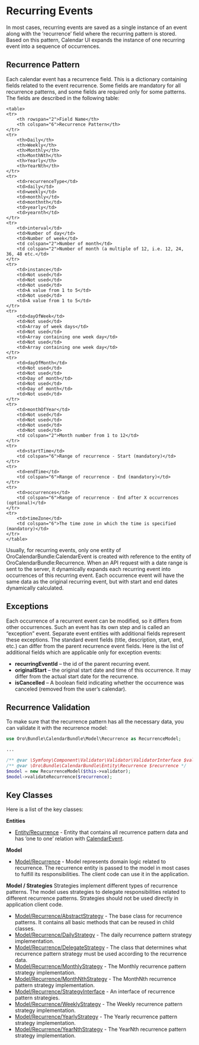 # Recurring Events

In most cases, recurring events are saved as a single instance of an event along with the ‘recurrence’  field where the recurring pattern is stored. Based on this pattern, Calendar UI expands the instance of one recurring event into a sequence of occurrences.

## Recurrence Pattern

Each calendar event has a recurrence field. This is a dictionary containing fields related to the event recurrence. Some fields are mandatory for all recurrence patterns, and some fields are required only for some patterns. The fields are described in the following table:

```none
<table>
<tr>
    <th rowspan="2">Field Name</th>
    <th colspan="6">Recurrence Pattern</th>
</tr>
<tr>
    <th>Daily</th>
    <th>Weekly</th>
    <th>Monthly</th>
    <th>MonthNth</th>
    <th>Yearly</th>
    <th>YearNth</th>
</tr>
<tr>
    <td>recurrenceType</td>
    <td>daily</td>
    <td>weekly</td>
    <td>monthly</td>
    <td>monthnth</td>
    <td>yearly</td>
    <td>yearnth</td>
</tr>
<tr>
    <td>interval</td>
    <td>Number of day</td>
    <td>Number of week</td>
    <td colspan="2">Number of month</td>
    <td colspan="2">Number of month (a multiple of 12, i.e. 12, 24, 36, 48 etc.</td>
</tr>
<tr>
    <td>instance</td>
    <td>Not used</td>
    <td>Not used</td>
    <td>Not used</td>
    <td>A value from 1 to 5</td>
    <td>Not used</td>
    <td>A value from 1 to 5</td>
</tr>
<tr>
    <td>dayOfWeek</td>
    <td>Not used</td>
    <td>Array of week days</td>
    <td>Not used</td>
    <td>Array containing one week day</td>
    <td>Not used</td>
    <td>Array containing one week day</td>
</tr>
<tr>
    <td>dayOfMonth</td>
    <td>Not used</td>
    <td>Not used</td>
    <td>Day of month</td>
    <td>Not used</td>
    <td>Day of month</td>
    <td>Not used</td>
</tr>
<tr>
    <td>monthOfYear</td>
    <td>Not used</td>
    <td>Not used</td>
    <td>Not used</td>
    <td>Not used</td>
    <td colspan="2">Month number from 1 to 12</td>
</tr>
<tr>
    <td>startTime</td>
    <td colspan="6">Range of recurrence - Start (mandatory)</td>
</tr>
<tr>
    <td>endTime</td>
    <td colspan="6">Range of recurrence - End (mandatory)</td>
</tr>
<tr>
    <td>occurrences</td>
    <td colspan="6">Range of recurrence - End after X occurrences (optional)</td>
</tr>
<tr>
    <td>timeZone</td>
    <td colspan="6">The time zone in which the time is specified (mandatory)</td>
</tr>
</table>
```

Usually, for recurring events, only one entity of OroCalendarBundle:CalendarEvent is created with reference to the entity of OroCalendarBundle:Recurrence. When an API request with a date range is sent to the server, it dynamically expands each recurring event into occurrences of this recurring event. Each occurrence event will have the same data as the original recurring event, but with start and end dates dynamically calculated.

## Exceptions

Each occurrence of a recurrent event can be modified, so it differs from other occurrences. Such an event has its own step
and is called an “exception” event. Separate event entities with additional fields represent these exceptions.
The standard event fields (title, description, start, end, etc.) can differ from the parent recurrence event fields.
Here is the list of additional fields which are applicable only for exception events:
- **recurringEventId** – the id of the parent recurring event.
- **originalStart** – the original start date and time of this occurrence. It may differ from the actual start date for the recurrence.
- **isCancelled** – A boolean field indicating whether the occurrence was canceled (removed from the user’s calendar).

## Recurrence Validation

To make sure that the recurrence pattern has all the necessary data, you  can validate it with the recurrence model:

```php
use Oro\Bundle\CalendarBundle\Model\Recurrence as RecurrenceModel;

...

/** @var \Symfony\Component\Validator\Validator\ValidatorInterface $validator */
/** @var \Oro\Bundle\CalendarBundle\Entity\Recurrence $recurrence */
$model = new RecurrenceModel($this->validator);
$model->validateRecurrence($recurrence);
```

## Key Classes

Here is a list of the key classes:

**Entities**

- <a href="https://github.com/oroinc/OroCalendarBundle/blob/4.2/Entity/Recurrence.php" target="_blank">Entity/Recurrence</a> - Entity that contains all recurrence pattern data and has ‘one to one’ relation with <a href="https://github.com/oroinc/OroCalendarBundle/blob/4.2/Entity/CalendarEvent.php" target="_blank">CalendarEvent</a>.

**Model**
- <a href="https://github.com/oroinc/OroCalendarBundle/blob/4.2/Model/Recurrence.php" target="_blank">Model/Recurrence</a> - Model represents domain logic related to recurrence. The recurrence entity is passed to the model in most cases to fulfill its responsibilities. The client code can use it in the application.

**Model / Strategies**
Strategies implement different types of recurrence patterns. The model uses strategies to delegate responsibilities related
to different recurrence patterns. Strategies should not be used directly in application client code.

- <a href="https://github.com/oroinc/OroCalendarBundle/blob/4.2/Model/Recurrence/AbstractStrategy.php" target="_blank">Model/Recurrence/AbstractStrategy</a> - The base class for recurrence patterns. It contains all basic methods that can be reused in child classes.
- <a href="https://github.com/oroinc/OroCalendarBundle/blob/4.2/Model/Recurrence/DailyStrategy.php" target="_blank">Model/Recurrence/DailyStrategy</a> - The daily recurrence pattern strategy implementation.
- <a href="https://github.com/oroinc/OroCalendarBundle/blob/4.2/Model/Recurrence/DelegateStrategy.php" target="_blank">Model/Recurrence/DelegateStrategy</a> - The class that determines what recurrence pattern strategy must be used according to the recurrence data.
- <a href="https://github.com/oroinc/OroCalendarBundle/blob/4.2/Model/Recurrence/MonthlyStrategy.php" target="_blank">Model/Recurrence/MonthlyStrategy</a> - The Monthly recurrence pattern strategy implementation.
- <a href="https://github.com/oroinc/OroCalendarBundle/blob/4.2/Model/Recurrence/MonthNthStrategy.php" target="_blank">Model/Recurrence/MonthNthStrategy</a> - The MonthNth recurrence pattern strategy implementation.
- <a href="https://github.com/oroinc/OroCalendarBundle/blob/4.2/Model/Recurrence/StrategyInterface.php" target="_blank">Model/Recurrence/StrategyInterface</a> - An interface of recurrence pattern strategies.
- <a href="https://github.com/oroinc/OroCalendarBundle/blob/4.2/Model/Recurrence/WeeklyStrategy.php" target="_blank">Model/Recurrence/WeeklyStrategy</a> - The Weekly recurrence pattern strategy implementation.
- <a href="https://github.com/oroinc/OroCalendarBundle/blob/4.2/Model/Recurrence/YearlyStrategy.php" target="_blank">Model/Recurrence/YearlyStrategy</a> - The Yearly recurrence pattern strategy implementation.
- <a href="https://github.com/oroinc/OroCalendarBundle/blob/4.2/Model/Recurrence/YearNthStrategy.php" target="_blank">Model/Recurrence/YearNthStrategy</a> - The YearNth recurrence pattern strategy implementation.

<!-- Frontend -->
